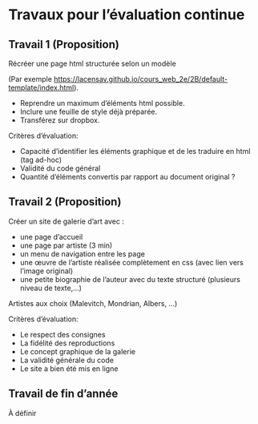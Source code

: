 # Travaux pour l’évaluation continue

<!-- toc -->

## Travail 1 (Proposition)

Récréer une page html structurée selon un modèle

(Par exemple https://lacensav.github.io/cours_web_2e/2B/default-template/index.html).

* Reprendre un maximum d’éléments html possible.
* Inclure une feuille de style déjà préparée.
* Transférez sur dropbox.

Critères d’évaluation:

* Capacité d’identifier les éléments graphique et de les traduire en html (tag ad-hoc)
* Validité du code général
* Quantité d’éléments convertis par rapport au document original ?

## Travail 2 (Proposition)

Créer un site de galerie d’art avec :

* une page d’accueil
* une page par artiste (3 min)
* un menu de navigation entre les page
* une œuvre de l’artiste réalisée complètement en css (avec lien vers l’image original)
* une petite biographie de l’auteur avec du texte structuré (plusieurs niveau de texte,…)

Artistes aux choix (Malevitch, Mondrian, Albers, …)

Critères d’évaluation:

* Le respect des consignes
* La fidélité des reproductions
* Le concept graphique de la galerie
* La validité générale du code
* Le site a bien été mis en ligne

## Travail de fin d’année

À définir
